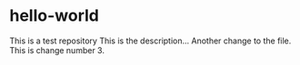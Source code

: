 # hello-world
This is a test repository
This is the description...
Another change to the file.
This is change number 3.